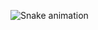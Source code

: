 ![Snake animation](https://github.com/guilhermevieirapena/guilhermevieirapena/blob/output/github-contribution-grid-snake.svg)
